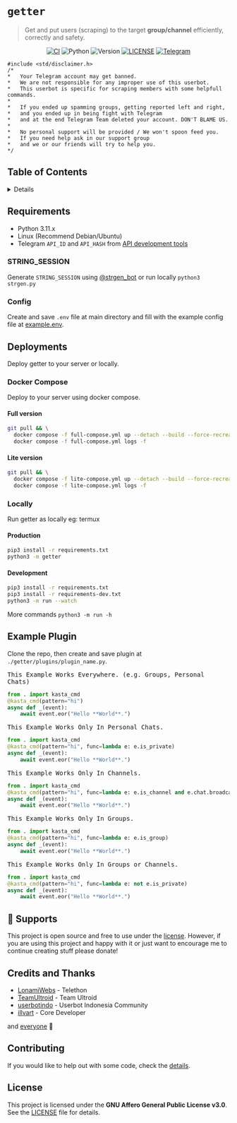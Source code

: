 # `getter`

> Get and put users (scraping) to the target **group/channel** efficiently, correctly and safety.

<p align="center">
    <a href="https://github.com/kastaid/getter/actions/workflows/ci.yml"><img alt="CI" src="https://img.shields.io/github/actions/workflow/status/kastaid/getter/ci.yml?branch=main&logo=github&label=CI" /></a>
    <img alt="Python" src="https://img.shields.io/badge/Python-3.11.x%20%7C%203.12.x-blue?logoColor=white&logo=python" />
    <img alt="Version" src="https://img.shields.io/github/manifest-json/v/kastaid/getter" />
    <a href="https://github.com/kastaid/getter/blob/main/LICENSE"><img alt="LICENSE" src="https://img.shields.io/github/license/kastaid/getter" /></a>
    <a href="https://telegram.me/kastaid"><img alt="Telegram" src="https://img.shields.io/badge/kastaid-blue?logo=telegram" /></a>
</p>

```
#include <std/disclaimer.h>
/*
*   Your Telegram account may get banned.
*   We are not responsible for any improper use of this userbot.
*   This userbot is specific for scraping members with some helpfull commands.
*
*   If you ended up spamming groups, getting reported left and right,
*   and you ended up in being fight with Telegram
*   and at the end Telegram Team deleted your account. DON'T BLAME US.
*
*   No personal support will be provided / We won't spoon feed you.
*   If you need help ask in our support group 
*   and we or our friends will try to help you.
*/
```

## Table of Contents

<details>
<summary>Details</summary>

- [Requirements](#requirements)
  - [STRING_SESSION](#string_session)
  - [Config](#config)
- [Deployments](#deployments)
  - [Docker Compose](#docker-compose)
    - [Full version](#full-version)
    - [Lite version](#lite-version)
  - [Locally](#locally)
- [Example Plugin](#example-plugin)
- [Supports](#sparkling_heart-supports)
- [Credits and Thanks](#credits-and-thanks)
- [Contributing](#contributing)
- [License](#license)

</details>

## Requirements

- Python 3.11.x
- Linux (Recommend Debian/Ubuntu)
- Telegram `API_ID` and `API_HASH` from [API development tools](https://my.telegram.org)

### STRING_SESSION

Generate `STRING_SESSION` using [@strgen_bot](https://telegram.me/strgen_bot) or run locally `python3 strgen.py`

### Config

Create and save `.env` file at main directory and fill with the example config file at [example.env](https://github.com/kastaid/getter/blob/main/example.env).

## Deployments

Deploy getter to your server or locally.

### Docker Compose

Deploy to your server using docker compose.

#### Full version
```sh
git pull && \
  docker compose -f full-compose.yml up --detach --build --force-recreate && \
  docker compose -f full-compose.yml logs -f
```

#### Lite version
```sh
git pull && \
  docker compose -f lite-compose.yml up --detach --build --force-recreate && \
  docker compose -f lite-compose.yml logs -f
```

### Locally

Run getter as locally eg: termux

#### Production
```sh
pip3 install -r requirements.txt
python3 -m getter
```

#### Development
```sh
pip3 install -r requirements.txt
pip3 install -r requirements-dev.txt
python3 -m run --watch
```

More commands `python3 -m run -h`

## Example Plugin

Clone the repo, then create and save plugin at `./getter/plugins/plugin_name.py`.

<kbd>This Example Works Everywhere. (e.g. Groups, Personal Chats)</kbd>
```python
from . import kasta_cmd
@kasta_cmd(pattern="hi")
async def _(event):
    await event.eor("Hello **World**.")
```

<kbd>This Example Works Only In Personal Chats.</kbd>
```python
from . import kasta_cmd
@kasta_cmd(pattern="hi", func=lambda e: e.is_private)
async def _(event):
    await event.eor("Hello **World**.")
```

<kbd>This Example Works Only In Channels.</kbd>
```python
from . import kasta_cmd
@kasta_cmd(pattern="hi", func=lambda e: e.is_channel and e.chat.broadcast)
async def _(event):
    await event.eor("Hello **World**.")
```

<kbd>This Example Works Only In Groups.</kbd>
```python
from . import kasta_cmd
@kasta_cmd(pattern="hi", func=lambda e: e.is_group)
async def _(event):
    await event.eor("Hello **World**.")
```

<kbd>This Example Works Only In Groups or Channels.</kbd>
```python
from . import kasta_cmd
@kasta_cmd(pattern="hi", func=lambda e: not e.is_private)
async def _(event):
    await event.eor("Hello **World**.")
```

## :sparkling_heart: Supports

This project is open source and free to use under the [license](#license). However, if you are using this project and happy with it or just want to encourage me to continue creating stuff please donate!

## Credits and Thanks

* [LonamiWebs](https://github.com/LonamiWebs/Telethon) - Telethon
* [TeamUltroid](https://github.com/TeamUltroid) - Team Ultroid
* [userbotindo](https://github.com/userbotindo) - Userbot Indonesia Community
* [illvart](https://github.com/illvart) - Core Developer

and [everyone](https://github.com/kastaid/getter/graphs/contributors) 🦄

## Contributing

If you would like to help out with some code, check the [details](https://github.com/kastaid/getter/blob/main/docs/CONTRIBUTING.md).

## License

This project is licensed under the **GNU Affero General Public License v3.0**. See the [LICENSE](https://github.com/kastaid/getter/blob/main/LICENSE) file for details.
